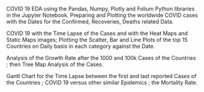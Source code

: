 COVID 19 EDA using the Pandas, Numpy, Plotly and Folium Python libraries in the Jupyter Notebook. Preparing and Plotting the worldwide COVID cases with the Dates for the Confirmed, Recoveries, Deaths related Data.


COVID 19 with the Time Lapse of the Cases and with the Heat Maps and Static Maps images; Plotting the Scatter, Bar and Line Plots of the top 15 Countries on Daily basis in each category against the Date. 


Analysis of the Growth Rate after the 1000 and 100k Cases of the Countries ; then Tree Map Analysis of the Cases.


Gantt Chart for the Time Lapse between the first and last reported Cases of the Countries ; COVID 19 versus other similar Epidemics ; the Mortality Rate.
